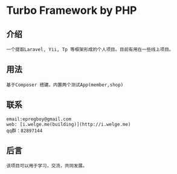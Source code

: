 # Turbo Framework by PHP
## 介绍
	一个提取Laravel, Yii, Tp 等框架形成的个人项目。目前有用在一些线上项目。

## 用法
	基于Composer 搭建。内置两个测试App(member,shop)

## 联系
    email:epregboy@gmail.com
    web: [i.welge.me(building)](http://i.welge.me)
	qq群：82897144

## 后言
    该项目可以用于学习，交流，共同发展。

